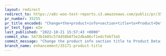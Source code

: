 ```yaml
---
layout: redirect
redirect_to: https://a8c-woo-test-reports.s3.amazonaws.com/public/pr/35255/e2e/index.html
pr_number: 35255
pr_title_encoded: "Change+the+product+info+section+title+to+Product+Details"
pr_test_type: e2e
last_published: "2022-10-21 15:57:43 +0000"
commit_sha: 5473b1b05c574d58b8f5e2dba86cf1edcfebf3a5
commit_message: "Change the product info section title to Product Details"
branch_name: enhancement/35171-product-title
---
```

